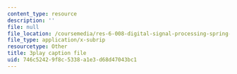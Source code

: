 ```yaml
---
content_type: resource
description: ''
file: null
file_location: /coursemedia/res-6-008-digital-signal-processing-spring-2011/746c52429f8c5338a1e3d68d47043bc1_TuCYGjp7WKU.srt
file_type: application/x-subrip
resourcetype: Other
title: 3play caption file
uid: 746c5242-9f8c-5338-a1e3-d68d47043bc1
---
```

